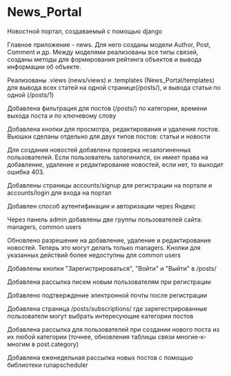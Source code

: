 # News_Portal
Новостной портал, создаваемый с помощью django

Главное приложение - news. Для него созданы модели Author, Post, Comment и др.
Между моделями реализованы все типы связей, созданы методы для формирования рейтинга объектов и вывода информации об объекте.

Реализованы .views (news/views) и .templates (News_Portal/templates) для вывода всех статей на одной странице(/posts/), и вывода статьи по одной (/posts/1) 

Добавлена фильтрация для постов (/posts/) по категории, времени выхода поста и по ключевому слову

Добавлена кнопки для просмотра, редактирования и удаления постов. Вьюшки сделаны отдельно для двух типов постов: статьи и новости

Для создания новостей добавлена проверка незалогиненных пользователей. Если пользователь залогинился, он имеет права на добавление, удаление и редактирование новостей, если нет, то выходит ошибка 403.

Добавлены страницы accounts/signup для регистрации на портале и accounts/login для входа на портал

Добавлен способ аутентификации и авторизации через Яндекс

Через панель admin добавлены две группы пользователей сайта: managers, common users

Обновлено разрешение на добавление, удаление и редактирование новостей. Теперь это могут делать только managers. Кнопки для указанных действий более недоступны для common users

Добавлены кнопки "Зарегистрироваться", "Войти" и "Выйти" в /posts/

Добавлена рассылка писем новым пользователям при регистрации

Добавлено подтверждение электронной почты после регистрации

Добавлена страница /posts/subscriptions/ где зарегестрированные пользователи могут выбрать интересующие категории постов

Добавлена рассылка для пользователей при создании нового поста из их любой категории (точнее, обновления таблицы связи многие-к-многим в post.category)

Добавлена еженедельная рассылка новых постов с помощью библиотеки runapscheduler
